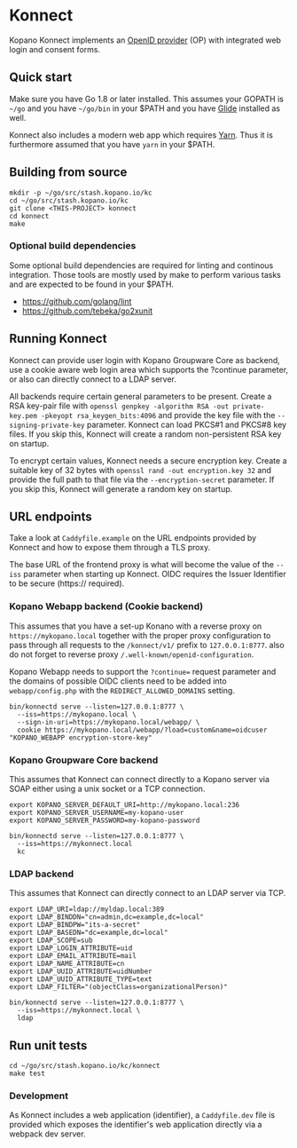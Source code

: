 # Konnect

Kopano Konnect implements an [OpenID provider](openid.net/specs/openid-connect-core-1_0.html) (OP) with integrated web login and consent forms.

## Quick start

Make sure you have Go 1.8 or later installed. This assumes your GOPATH is `~/go` and
you have `~/go/bin` in your $PATH and you have [Glide](https://github.com/Masterminds/glide)
installed as well.

Konnect also includes a modern web app which requires [Yarn](https://yarnpkg.com). Thus it
is furthermore assumed that you have `yarn` in your $PATH.

## Building from source

```
mkdir -p ~/go/src/stash.kopano.io/kc
cd ~/go/src/stash.kopano.io/kc
git clone <THIS-PROJECT> konnect
cd konnect
make
```

### Optional build dependencies

Some optional build dependencies are required for linting and continous
integration. Those tools are mostly used by make to perform various tasks and
are expected to be found in your $PATH.

  - https://github.com/golang/lint
  - https://github.com/tebeka/go2xunit

## Running Konnect

Konnect can provide user login with Kopano Groupware Core as backend, use a
cookie aware web login area which supports the ?continue parameter, or also can
directly connect to a LDAP server.

All backends require certain general parameters to be present. Create a RSA
key-pair file with `openssl genpkey -algorithm RSA -out private-key.pem -pkeyopt rsa_keygen_bits:4096`
and provide the key file with the `--signing-private-key` parameter. Konnect can
load PKCS#1 and PKCS#8 key files. If you skip this, Konnect will create a random
non-persistent RSA key on startup.

To encrypt certain values, Konnect needs a secure encryption key. Create a
suitable key of 32 bytes with `openssl rand -out encryption.key 32` and provide
the full path to that file via the `--encryption-secret` parameter. If you skip
this, Konnect will generate a random key on startup.

## URL endpoints

Take a look at `Caddyfile.example` on the URL endpoints provided by Konnect and
how to expose them through a TLS proxy.

The base URL of the frontend proxy is what will become the value of the `--iss`
parameter when starting up Konnect. OIDC requires the Issuer Identifier to be
secure (https:// required).

### Kopano Webapp backend (Cookie backend)

This assumes that you have a set-up Konano with a reverse proxy on
`https://mykopano.local` together with the proper proxy configuration to
pass through all requests to the `/konnect/v1/` prefix to `127.0.0.1:8777`. also
do not forget to reverse proxy `/.well-known/openid-configuration`.

Kopano Webapp needs to support the `?continue=` request parameter and the domains
of possible OIDC clients need to be added into `webapp/config.php` with the
`REDIRECT_ALLOWED_DOMAINS` setting.

```
bin/konnectd serve --listen=127.0.0.1:8777 \
  --iss=https://mykopano.local \
  --sign-in-uri=https://mykopano.local/webapp/ \
  cookie https://mykopano.local/webapp/?load=custom&name=oidcuser "KOPANO_WEBAPP encryption-store-key"
```

### Kopano Groupware Core backend

This assumes that Konnect can connect directly to a Kopano server via SOAP
either using a unix socket or a TCP connection.

```
export KOPANO_SERVER_DEFAULT_URI=http://mykopano.local:236
export KOPANO_SERVER_USERNAME=my-kopano-user
export KOPANO_SERVER_PASSWORD=my-kopano-password

bin/konnectd serve --listen=127.0.0.1:8777 \
  --iss=https://mykonnect.local
  kc
```

### LDAP backend

This assumes that Konnect can directly connect to an LDAP server via TCP.

```
export LDAP_URI=ldap://myldap.local:389
export LDAP_BINDDN="cn=admin,dc=example,dc=local"
export LDAP_BINDPW="its-a-secret"
export LDAP_BASEDN="dc=example,dc=local"
export LDAP_SCOPE=sub
export LDAP_LOGIN_ATTRIBUTE=uid
export LDAP_EMAIL_ATTRIBUTE=mail
export LDAP_NAME_ATTRIBUTE=cn
export LDAP_UUID_ATTRIBUTE=uidNumber
export LDAP_UUID_ATTRIBUTE_TYPE=text
export LDAP_FILTER="(objectClass=organizationalPerson)"

bin/konnectd serve --listen=127.0.0.1:8777 \
  --iss=https://mykonnect.local \
  ldap
```

## Run unit tests

```
cd ~/go/src/stash.kopano.io/kc/konnect
make test
```

### Development

As Konnect includes a web application (identifier), a `Caddyfile.dev` file is
provided which exposes the identifier's web application directly via a
webpack dev server.
